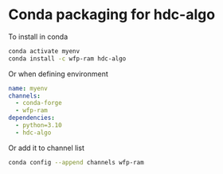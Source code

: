Conda packaging for hdc-algo
============================

To install in conda

```bash
conda activate myenv
conda install -c wfp-ram hdc-algo 
```

Or when defining environment

```yaml
name: myenv
channels:
  - conda-forge
  - wfp-ram
dependencies:
  - python=3.10
  - hdc-algo
```

Or add it to channel list

```bash
conda config --append channels wfp-ram
```
